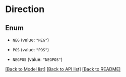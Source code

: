# Direction

## Enum


* `NEG` (value: `"NEG"`)

* `POS` (value: `"POS"`)

* `NEGPOS` (value: `"NEGPOS"`)


[[Back to Model list]](../README.md#documentation-for-models) [[Back to API list]](../README.md#documentation-for-api-endpoints) [[Back to README]](../README.md)


